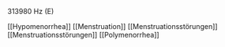 313980 Hz (E)

[[Hypomenorrhea]]
[[Menstruation]]
[[Menstruationsstörungen]]
[[Menstruationsstörungen]]
[[Polymenorrhea]]